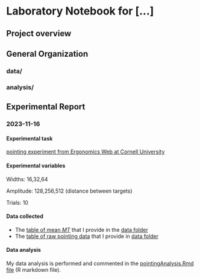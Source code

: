 # Laboratory Notebook for [...]

## Project overview

## General Organization

### data/

### analysis/

## Experimental Report

### 2023-11-16

#### Experimental task

[pointing experiment from Ergonomics Web at Cornell University](http://ergo.human.cornell.edu/FittsLaw/FittsLaw.html)

#### Experimental variables

Widths: 16,32,64

Amplitude: 128,256,512 (distance between targets)

Trials: 10

#### Data collected

-   The [table of mean *MT*](./data/mydata_MeanMT.csv) that I provide in the [data folder](./data/)
-   The [table of raw pointing data](./data/mydata_raw.csv) that I provide in [data folder](./data/)

#### Data analysis

My data analysis is performed and commented in the [pointingAnalysis.Rmd file](./analysis/pointingAnalysis.Rmd) (R markdown file).
